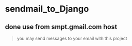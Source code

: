 # sendmail_to_Django
## done use from smpt.gmail.com host
> you may send messages to your email with this project
